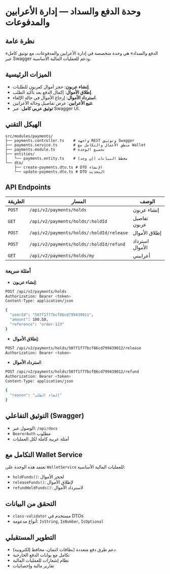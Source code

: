 # وحدة الدفع والسداد — إدارة الأعرابين والمدفوعات

## نظرة عامة

«الدفع والسداد» هي وحدة متخصصة في إدارة الأعرابين والمدفوعات، مع توثيق كامل عبر Swagger ودعم للعمليات المالية الأساسية.

## الميزات الرئيسية

- **إنشاء عربون**: حجز أموال كعربون للطلبات.
- **إطلاق الأموال**: إكمال الدفع بعد تأكيد الطلب.
- **استرداد الأموال**: إرجاع الأموال في حالة الإلغاء.
- **تتبع الأعرابين**: عرض تفاصيل وحالة الأعرابين.
- **توثيق عربي كامل**: عبر Swagger UI.

## الهيكل التقني

```
src/modules/payments/
├── payments.controller.ts    # واجهة REST وتوثيق Swagger
├── payments.service.ts       # منطق الأعمال والتكامل مع Wallet
├── payments.module.ts        # تجميع الوحدة
├── entities/
│   └── payments.entity.ts    # مخطط البيانات (إن وجد)
└── dto/
    ├── create-payments.dto.ts # DTO الإنشاء
    └── update-payments.dto.ts # DTO التحديث
```

## API Endpoints

| الطريقة | المسار | الوصف |
|---------|--------|--------|
| `POST` | `/api/v2/payments/holds` | إنشاء عربون |
| `GET` | `/api/v2/payments/holds/:holdId` | تفاصيل عربون |
| `POST` | `/api/v2/payments/holds/:holdId/release` | إطلاق الأموال |
| `POST` | `/api/v2/payments/holds/:holdId/refund` | استرداد الأموال |
| `GET` | `/api/v2/payments/holds/my` | أعرابيني |

### أمثلة سريعة

- **إنشاء عربون**:
```bash
POST /api/v2/payments/holds
Authorization: Bearer <token>
Content-Type: application/json

{
  "userId": "507f1f77bcf86cd799439011",
  "amount": 100.50,
  "reference": "order-123"
}
```

- **إطلاق الأموال**:
```bash
POST /api/v2/payments/holds/507f1f77bcf86cd799439012/release
Authorization: Bearer <token>
```

- **استرداد الأموال**:
```bash
POST /api/v2/payments/holds/507f1f77bcf86cd799439012/refund
Authorization: Bearer <token>
Content-Type: application/json

{
  "reason": "إلغاء الطلب"
}
```

## التوثيق التفاعلي (Swagger)

- الوصول عبر: `/api/docs`
- `BearerAuth` مطلوب
- أمثلة عربية كاملة لكل العمليات

## التكامل مع Wallet Service

تعتمد هذه الوحدة على `WalletService` للعمليات المالية الأساسية:
- `holdFunds()`: لحجز الأموال
- `releaseFunds()`: لإطلاق الأموال
- `refundHeldFunds()`: لاسترداد الأموال

## التحقق من البيانات

- `class-validator` مستخدم في DTOs
- أنواع مدعومة: `IsString`, `IsNumber`, `IsOptional`

## التطوير المستقبلي

- دعم طرق دفع متعددة (بطاقات ائتمان، محافظ إلكترونية)
- تكامل مع بوابات الدفع الخارجية
- نظام إشعارات للعمليات المالية
- تقارير مالية وإحصائيات
